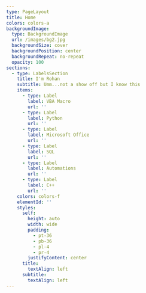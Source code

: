 ```yaml
---
type: PageLayout
title: Home
colors: colors-a
backgroundImage:
  type: BackgroundImage
  url: /images/bg2.jpg
  backgroundSize: cover
  backgroundPosition: center
  backgroundRepeat: no-repeat
  opacity: 100
sections:
  - type: LabelsSection
    title: I'm Rohan
    subtitle: Umm...not a show off but I know this
    items:
      - type: Label
        label: VBA Macro
        url: ''
      - type: Label
        label: Python
        url: ''
      - type: Label
        label: Microsoft Office
        url: ''
      - type: Label
        label: SQL
        url: ''
      - type: Label
        label: Automations
        url: ''
      - type: Label
        label: C++
        url: ''
    colors: colors-f
    elementId: ''
    styles:
      self:
        height: auto
        width: wide
        padding:
          - pt-36
          - pb-36
          - pl-4
          - pr-4
        justifyContent: center
      title:
        textAlign: left
      subtitle:
        textAlign: left
---
```

